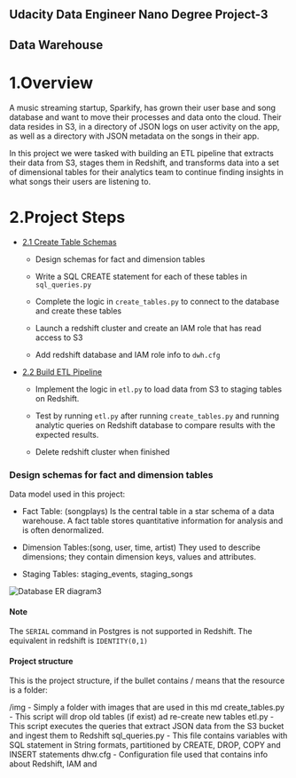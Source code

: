 
## Udacity Data Engineer Nano Degree Project-3

## Data Warehouse

# 1.Overview

A music streaming startup, Sparkify, has grown their user base and song database and want to move their processes and data onto the cloud. Their data resides in S3, in a directory of JSON logs on user activity on the app, as well as a directory with JSON metadata on the songs in their app.

In this project we were tasked with building an ETL pipeline that extracts their data from S3, stages them in Redshift, and transforms data into a set of dimensional tables for their analytics team to continue finding insights in what songs their users are listening to.

#  2.Project Steps
<ul>

<li><a href="#1"> 2.1 Create Table Schemas </a></li>

*  Design schemas for fact and dimension tables 

*  Write a SQL CREATE statement for each of these tables in `sql_queries.py` 

*  Complete the logic in `create_tables.py` to connect to the database and create these tables

*  Launch a redshift cluster and create an IAM role that has read access to S3

*  Add redshift database and IAM role info to `dwh.cfg`

<li><a href="#3"> 2.2 Build ETL Pipeline </a></li>

*  Implement the logic in `etl.py` to load data from S3 to staging tables on Redshift.

*  Test by running `etl.py` after running `create_tables.py` and running analytic queries on Redshift database to compare results with the expected results.

*  Delete redshift cluster when finished


</ul>



<a id='1'></a>
###  Design schemas for fact and dimension tables

Data model used in this project:

* Fact Table: (songplays)
  Is the central table in a star schema of a data warehouse. A fact table stores quantitative   information for analysis and is often denormalized.

* Dimension Tables:(song, user, time, artist)
  They used to describe dimensions; they contain dimension keys, values and attributes.

* Staging Tables: staging_events, staging_songs

![Database ER diagram3](https://user-images.githubusercontent.com/24846149/90339813-2abcf280-dffc-11ea-9806-0e9357bb4cbb.png)











#### Note
The `SERIAL` command in Postgres is not supported in Redshift. The equivalent in redshift is `IDENTITY(0,1)`




#### Project structure
This is the project structure, if the bullet contains /
means that the resource is a folder:

/img - Simply a folder with images that are used in this md
create_tables.py - This script will drop old tables (if exist) ad re-create new tables
etl.py - This script executes the queries that extract JSON data from the S3 bucket and ingest them to Redshift
sql_queries.py - This file contains variables with SQL statement in String formats, partitioned by CREATE, DROP, COPY and INSERT statements
dhw.cfg - Configuration file used that contains info about Redshift, IAM and